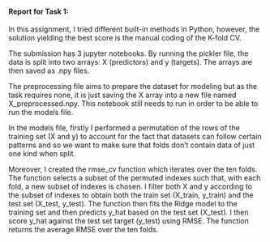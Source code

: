 #### Report for Task 1:

In this assignment, I tried different built-in methods in Python, however, the solution yielding the best score is the manual coding of the K-fold CV.

The submission has 3 jupyter notebooks. By running the pickler file, the data is split into two arrays: X (predictors) and y (targets). The arrays are then saved as .npy files.

The preprocessing file aims to prepare the dataset for modeling but as the task requires none, it is just saving the X array into a new file named X_preprocessed.npy. This notebook still needs to run in order to be able to run the models file.

In the models file, firstly I performed a permutation of the rows of the training set (X and y) to account for the fact that datasets can follow certain patterns and so we want to make sure that folds don’t contain data of just one kind when split. 

Moreover, I created the rmse_cv function which iterates over the ten folds. The function selects a subset of the permuted indexes such that, with each fold, a new subset of indexes is chosen. I filter both X and y according to the subset of indexes to obtain both the train set (X_train, y_train) and the test set (X_test, y_test). The function then fits the Ridge model to the training set and then predicts y_hat based on the test set (X_test). I then score y_hat against the test set target (y_test) using RMSE. The function returns the average RMSE over the ten folds.
